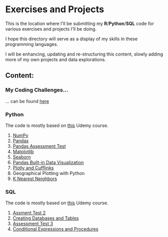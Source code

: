 # Exercises and Projects

This is the location where I'll be submitting my **R**/**Python**/**SQL** code for various exercises and projects I'll be doing.

I hope this directory will serve as a display of my skills in these programming languages.

I will be enhancing, updating and re-structuring this content, slowly adding more of my own projects and data explorations.

## Content:

### My Coding Challenges...
... can be found [here](https://github.com/vuxvix/Exercises-in-Data-Analytics-Data-Science/tree/master/Coding%20Problems)

### Python

The code is mostly based on [this](https://www.udemy.com/course/python-for-data-science-and-machine-learning-bootcamp/) Udemy course.

1. [NumPy](https://github.com/vuxvix/Exercises-in-Data-Analytics-Data-Science/blob/master/Python/Python%20S5%20NumPy.ipynb)
2. [Pandas](https://github.com/vuxvix/Exercises-in-Data-Analytics-Data-Science/blob/master/Python/Python%20S6%20Pandas.ipynb)
3. [Pandas Assessment Test](https://github.com/vuxvix/Exercises-in-Data-Analytics-Data-Science/blob/master/Python/Python%20S7%20Pandas%20Assessment.ipynb)
4. [Matplotlib](https://github.com/vuxvix/Exercises-in-Data-Analytics-Data-Science/blob/master/Python/Python%20S8%20Matplotlib.ipynb)
5. [Seaborn](https://github.com/vuxvix/Exercises-in-Data-Analytics-Data-Science/blob/master/Python/Python%20S9%20Seaborn.ipynb)
6. [Pandas Built-in Data Visualization](https://github.com/vuxvix/Exercises-in-Data-Analytics-Data-Science/blob/master/Python/Python%20S10%20Pandas%20built-in%20visualization.ipynb)
7. [Plotly and Cufflinks](https://github.com/vuxvix/Exercises-in-Data-Analytics-Data-Science/blob/master/Python/Python%20S11%20Plotly%20and%20Cufflinks.ipynb)
8. Geographical Plotting with Python
9. [K Nearest Neighbors](https://github.com/vuxvix/Exercises-in-Data-Analytics-Data-Science/blob/master/Python/Python%20S18%20KNN.ipynb)

### SQL

The code is mostly based on [this](https://www.udemy.com/course/the-complete-sql-bootcamp/) Udemy course.

1. [Assment Test 2](https://github.com/vuxvix/Exercises-in-Data-Analytics-Data-Science/blob/master/SQL/SQL%20S7%20Assment%20Test%202.sql)
2. [Creating Databases and Tables](https://github.com/vuxvix/Exercises-in-Data-Analytics-Data-Science/blob/master/SQL/SQL%20S8%20Creating%20Databases%20and%20Tables.pdf)
3. [Assessment Test 3](https://github.com/vuxvix/Exercises-in-Data-Analytics-Data-Science/blob/master/SQL/SQL%20S9%20Assessment%20Test%203.pdf)
4. [Conditional Expressions and Procedures](https://github.com/vuxvix/Exercises-in-Data-Analytics-Data-Science/blob/master/SQL/SQL%20S9%20Assessment%20Test%203.pdf)
